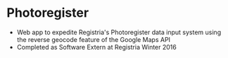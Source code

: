 # Photoregister
* Web app to expedite Registria's Photoregister data input system using the reverse geocode feature of the Google Maps API
* Completed as Software Extern at Registria Winter 2016
